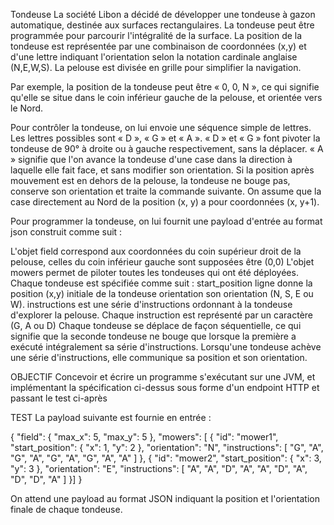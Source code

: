 Tondeuse
La société Libon a décidé de développer une tondeuse à gazon automatique, destinée aux surfaces rectangulaires. La tondeuse peut être programmée pour parcourir l'intégralité de la surface. La position de la tondeuse est représentée par une combinaison de coordonnées (x,y) et d'une lettre indiquant l'orientation selon la notation cardinale anglaise (N,E,W,S). La pelouse est divisée en grille pour simplifier la navigation.

Par exemple, la position de la tondeuse peut être « 0, 0, N », ce qui signifie qu'elle se situe dans le coin inférieur gauche de la pelouse, et orientée vers le Nord.

Pour contrôler la tondeuse, on lui envoie une séquence simple de lettres. Les lettres possibles sont « D », « G » et « A ». « D » et « G » font pivoter la tondeuse de 90° à droite ou à gauche respectivement, sans la déplacer. « A » signifie que l'on avance la tondeuse d'une case dans la direction à laquelle elle fait face, et sans modifier son orientation. Si la position après mouvement est en dehors de la pelouse, la tondeuse ne bouge pas, conserve son orientation et traite la commande suivante. On assume que la case directement au Nord de la position (x, y) a pour coordonnées (x, y+1).

Pour programmer la tondeuse, on lui fournit une payload d'entrée au format json construit comme suit :

L'objet field correspond aux coordonnées du coin supérieur droit de la pelouse, celles du coin inférieur gauche sont supposées être (0,0)
L'objet mowers permet de piloter toutes les tondeuses qui ont été déployées. Chaque tondeuse est spécifiée comme suit :
start_position ligne donne la position (x,y) initiale de la tondeuse
orientation son orientation (N, S, E ou W).
instructions est une série d'instructions ordonnant à la tondeuse d'explorer la pelouse. Chaque instruction est représenté par un caractère (G, A ou D)
Chaque tondeuse se déplace de façon séquentielle, ce qui signifie que la seconde tondeuse ne bouge que lorsque la première a exécuté intégralement sa série d'instructions. Lorsqu'une tondeuse achève une série d'instructions, elle communique sa position et son orientation.

OBJECTIF
Concevoir et écrire un programme s'exécutant sur une JVM, et implémentant la spécification ci-dessus sous forme d'un endpoint HTTP et passant le test ci-après

TEST
La payload suivante est fournie en entrée :

{
"field": {
"max_x": 5,
"max_y": 5
},
"mowers": [
{
"id": "mower1",
"start_position": {
"x": 1,
"y": 2
},
"orientation": "N",
"instructions": [
"G",
"A",
"G",
"A",
"G",
"A",
"G",
"A",
"A"
]
},
{
"id": "mower2",
"start_position": {
"x": 3,
"y": 3
},
"orientation": "E",
"instructions": [
"A",
"A",
"D",
"A",
"A",
"D",
"A",
"D",
"D",
"A"
]
}]
}

On attend une payload au format JSON indiquant la position et l'orientation finale de chaque tondeuse.


